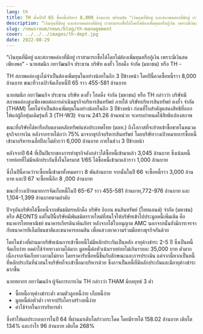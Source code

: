```yaml
---
lang: th
title: TH ตั้งเป้าปี 65 ซื้อหนี้บริหาร 8,000 ล้านบาท พร้อมยัน "เงินทุนที่มีอยู่ และสภาพคล่องที่มีอยู่ เราสามารถซื้อได้โดยไม่ต้องเพิ่มทุนหรือกู้เงิน เพราะมีเงินสดเพียงพอ!"
description: “เงินทุนที่มีอยู่ และสภาพคล่องที่มีอยู่ เราสามารถซื้อได้โดยไม่ต้องเพิ่มทุนหรือกู้เงิน เพราะมีเงินสดเพียงพอ” - นายสมนึก กยาวัฒนกิจ ประธาน บริษัท ตงฮั้ว โฮลดิ้ง จำกัด (มหาชน) หรือ TH
slug: /newsroom/news/blog/th-management
cover: ../../../images/th-dept.jpg
date: 2022-08-29
---
```


“เงินทุนที่มีอยู่ และสภาพคล่องที่มีอยู่ เราสามารถซื้อได้โดยไม่ต้องเพิ่มทุนหรือกู้เงิน เพราะมีเงินสดเพียงพอ” - นายสมนึก กยาวัฒนกิจ ประธาน บริษัท ตงฮั้ว โฮลดิ้ง จำกัด (มหาชน) หรือ TH -

TH สภาพคล่องสูงไม่จำเป็นต้องเพิ่มทุนในอย่างน้อยในอีก 3 ปีข้างหน้า โดยปีนี้คาดซื้อหนี้ราว 8,000 ล้านบาท ขณะที่วางเป้าจัดเก็บหนี้ปี 65 ราว 455-581 ล้านบาท

นายสมนึก กยาวัฒนกิจ ประธาน บริษัท ตงฮั้ว โฮลดิ้ง จำกัด (มหาชน) หรือ TH กล่าวว่า บริษัทมีสภาพคล่องสูงเพียงพอต่อการดำเนินธุรกิจบริหารสินทรัพย์ ภายใต้ บริษัทบริหารสินทรัพย์ ตงฮั้ว จำกัด (THAM) โดยไม่จำเป็นต้องเพิ่มทุนในอย่างน้อยในอีก 3 ปีข้างหน้า ก่อนที่ใบสำคัญแสดงสิทธิที่ออกให้แก่ผู้ถือหุ้นเดิมรุ่นที่ 3 (TH-W3) จำนวน 241.26 ล้านหน่วย จะครบกำหนดใช้สิทธิแปลงสภาพ

ขณะที่บริษัทได้หารือกับตลาดหลักทรัพย์แห่งประเทศไทย (ตลท.) ถึงโอกาสที่จะย้ายเข้าซื้อขายในหมวดธุรกิจการเงิน หลังจากรายได้กว่า 75% มาจากธุรกิจบริหารสินทรัพย์ โดยบริษัทวางเป้าหมายการซื้อหนี้เข้ามาบริหารเฉลี่ยปีละไม่ต่ำกว่า 6,000 ล้านบาท ภายในช่วง 3 ปีข้างหน้า

หลังจากปี 64 ที่เป็นปีแรกของการทำธุรกิจดังกล่าวได้ซื้อหนี้เข้ามาแล้ว 3,045 ล้านบาท ซึ่งเน้นหนี้รายย่อยที่ไม่มีหลักประกันซึ่งในไตรมาส 1/65 ได้ซื้อหนี้เข้ามาแล้วราว 1,000 ล้านบาท

ซึ่งในปีนี้คาดว่าจะซื้อหนี้เข้ามาทั้งหมดราว 8 พันล้านบาท จากนั้นในปี 66 จะซื้อหนี้ราว 3,000 ล้านบาท และปี 67 จะซื้อหนี้อีก 8 ,000 ล้านบาท

ขณะที่วางเป้าหมายการจัดเก็บหนี้ในปี 65-67 ราว 455-581 ล้านบาท,772-976 ล้านบาท และ 1,104-1,399 ล้านบาทตามลำดับ

ปัจจุบันบริษัทได้ซื้อหนี้จากพันธมิตรหลักคือ บริษัท อิออน ธนสินทรัพย์ (ไทยแลนด์) จำกัด (มหาชน) หรือ AEONTS แต่ในปีนี้บริษัทมีพันธมิตรรายใหม่ที่สนใจให้บริษัทเข้าไปประมูลหนี้เพิ่มเติม คือ ธนาคารไทยพาณิชย์ ธนาคารเกียรตินาคินภัทร หลังจากได้ใบอนุญาต AMC นอกจากนั้นยังมีการเจรจากับธนาคารทีเอ็มบีธนชาติและธนาคารออมสิน เพื่อแสวงหาความร่วมมือทางธุรกิจกันด้วย

โดยในช่วงที่ผ่านมาบริษัทเน้นการเข้าซื้อหนี้ไม่มีหลักประกันเป็นหลัก อายุค้างชำระ 2-5 ปี ซึ่งเป็นหนี้จัดเก็บง่าย ลดค่าใช้จ่ายทวงถามได้มาก มูลหนี้ต่อหัวเน้นรายย่อยไม่เกินรายละ 35,000 บาท ต่ำมาก เนื่องจากจัดเก็บทวงถามไม่ยาก โดยราคารับซื้อหนี้ขึ้นกับลักษณะและการประเมิน แต่จากนี้หากเป็นหนี้ที่หลักประกันที่น่าสนใจบริษัทก็จะเข้าซื้อมาบริหารด้วย ซึ่งอาจเป็นหนี้ที่มีหลักประกันและมีอายุค้างชำระมากขึ้น

นายทยากร กยาวัฒนกิจ ผู้จัดการการเงิน TH กล่าวว่า THAM มีกลยุทธ์ 3 ต่ำ

- ซื้อหนี้อายุค้างชำระต่ำ ตามตัวลูกหนี้ง่าย เก็บหนี้ง่าย
- มูลหนี้ต่อหัวต่ำ เจรจาปรับโครงสร้างหนี้ง่าย
- ค่าใช้จ่ายในการบริหารต่ำ

ซึ่งทำให้ผลประกอบการในปี 64 ที่ผ่านมาเติบโตก้าวกระโดด โดยมีรายได้ 158.02 ล้านบาท เติบโต 134% และกำไร 96 ล้านบาท เติบโต 268%
